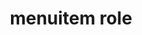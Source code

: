 ---
{
  "title": "menuitem role",
  "description": "An option in a set of choices contained by a menu or menubar.",
  "category": "aria",
  "keywords": "menuitem role",
  "last_test_date": "2020-03-25",
  "test_results_url": "https://a11ysupport.io/tech/aria/menuitem_role",
  "test_url": "https://a11ysupport.io/tech/aria/menuitem_role",
  "notes_by_num": {
    "1": "Didn't convey information about the position the menu item in the menu",
    "2": "Didn't convey its role",
    "3": "Didn't convey the name"
  },
  "stats": {
    "dragon_win": {
      "chrome": {
        "80": "y"
      }
    },
    "jaws": {
      "chrome": {
        "80": "y"
      },
      "ie": {
        "11": "a #1"
      },
      "firefox": {
        "74": "y"
      }
    },
    "narrator": {
      "edge": {
        "44": "a #1"
      }
    },
    "nvda": {
      "chrome": {
        "80": "a #2"
      },
      "firefox": {
        "74": "y"
      }
    },
    "talkback": {
      "and_chr": {
        "80": "a #1"
      }
    },
    "va_and": {
      "and_chr": {
        "80": "y"
      }
    },
    "vo_ios": {
      "ios_saf": {
        "13.4": "a #1"
      }
    },
    "vo_macos": {
      "safari": {
        "13.1": "a #1"
      }
    },
    "orca": {
      "firefox": {
        "74": "a #1"
      }
    },
    "vc_ios": {
      "ios_saf": {
        "13.3.1": "y"
      }
    },
    "vc_macos": {
      "safari": {
        "13.0.5": "u #3 #2"
      }
    },
    "wsr": {
      "chrome": {
        "80": "y"
      }
    }
  },
  "links": {
    "ARIA spec for menuitem": "https://www.w3.org/TR/wai-aria-1.1/#menuitem"
  }
}
---